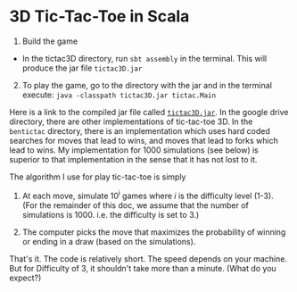 # 3D Tic-Tac-Toe in Scala

1. Build the game
  - In the tictac3D directory, run `sbt assembly` in the terminal. This will produce the jar file `tictac3D.jar`
2. To play the game, go to the directory with the jar and in the terminal execute:
   `java -classpath tictac3D.jar tictac.Main`

Here is a link to the compiled jar file called [`tictac3D.jar`][drive]. In the google drive directory, there are
other implementations of tic-tac-toe 3D. In the `bentictac` directory, there is an implementation which uses hard
coded searches for moves that lead to wins, and moves that lead to forks which lead to wins. My implementation 
for 1000 simulations (see below) is superior to that implementation in the sense that it has not lost to it.

The algorithm I use for play tic-tac-toe is simply 

1. At each move, simulate 10<sup>i</sup> games where <i>i</i> is the difficulty level (1-3). (For the remainder of this doc, we assume that the number of simulations is 1000. i.e. the difficulty is set to 3.)

2. The computer picks the move that maximizes the probability of winning or ending in a draw (based on the simulations).

That's it. The code is relatively short. The speed depends on your machine. But
for Difficulty of 3, it shouldn't take more than a minute. (What do you
expect?)



[drive]: https://drive.google.com/open?id=0B7Ccueiur0BNbllhVExLTEExME0
